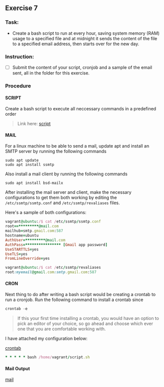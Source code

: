 ## Exercise 7

### Task:

* Create a bash script to run at every hour, saving system memory (RAM) usage to a specified file and at midnight it sends the content of the file to a specified email address, then starts over for the new day.

### Instruction:

- [ ] Submit the content of your script, cronjob and a sample of the email sent, all in the folder for this exercise.

### Procedure

#### SCRIPT
Create a bash script to execute all neccessary commands in a predefined order

> Link here: [script](https://github.com/philemonnwanne/altschool-cloud-exercises/blob/main/Month-02/Exercise-07/script.sh)

#### MAIL
For a linux machine to be able to send a mail, update apt and install an SMTP server by running the following commands
```
sudo apt update
sudo apt install ssmtp
```

Also install a mail client by running the following commands
```
sudo apt install bsd-mailx
```

After installing the mail server and client, make the necessary configurations to get them both working by editing the `/etc/ssmtp/ssmtp.conf` and `/etc/ssmtp/revaliases` files.

Here's a sample of both configurations:

```ruby
vagrant@ubuntu:/$ cat /etc/ssmtp/ssmtp.conf
root==*********@mail.com
mailhub=smtp.gmail.com:587
hostname=ubuntu
AuthUser=*********@mail.com
AuthPass=**************** [Gmail app password]
UseSTARTTLS=yes
UseTLS=yes
FromLineOverride=yes
```

```ruby
vagrant@ubuntu:/$ cat /etc/ssmtp/revaliases
root:myemail@gmail.com:smtp.gmail.com:587
```

#### CRON
Next thing to do after writing a bash script would be creating a crontab to run a cronjob. Run the following command to install a crontab since
```php
crontab -e
```

> If this your first time installing a crontab, you would have an option to pick an editor of your choice, so go ahead and choose which ever one that you are comfortable working with.

I have attached my configuration below:

[crontab](https://github.com/philemonnwanne/altschool-cloud-exercises/blob/main/Month-02/Exercise-07/cronjob)

```ruby
* * * * * bash /home/vagrant/script.sh
```

#### Mail Output
[mail](https://github.com/philemonnwanne/altschool-cloud-exercises/blob/main/Month-02/Exercise-07/cron-mail.pdf)
